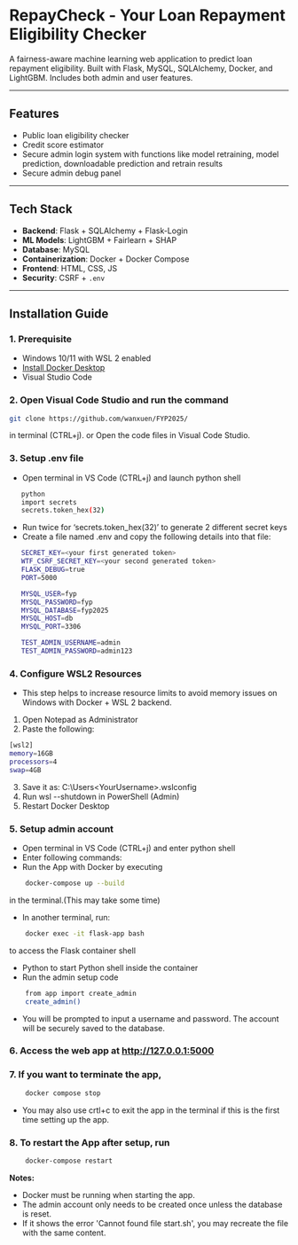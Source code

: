 
# RepayCheck - Your Loan Repayment Eligibility Checker

A fairness-aware machine learning web application to predict loan repayment eligibility. Built with Flask, MySQL, SQLAlchemy, Docker, and LightGBM. Includes both admin and user features.

---

## Features

- Public loan eligibility checker 
- Credit score estimator
- Secure admin login system with functions like model retraining, model prediction, downloadable prediction and retrain results
- Secure admin debug panel

---

## Tech Stack

- **Backend**: Flask + SQLAlchemy + Flask-Login
- **ML Models**: LightGBM + Fairlearn + SHAP
- **Database**: MySQL
- **Containerization**: Docker + Docker Compose
- **Frontend**: HTML, CSS, JS 
- **Security**: CSRF + `.env`

---

## Installation Guide

### 1. Prerequisite
- Windows 10/11 with WSL 2 enabled
- [Install Docker Desktop](https://www.docker.com/products/docker-desktop/)
- Visual Studio Code 


### 2. Open Visual Code Studio and run the command 
```bash
git clone https://github.com/wanxuen/FYP2025/
```
in terminal (CTRL+j). or Open the code files in Visual Code Studio. 
### 3. Setup .env file
-	Open terminal in VS Code (CTRL+j) and launch python shell
 ```bash
    python
    import secrets
    secrets.token_hex(32)
```
-   Run twice for ‘secrets.token_hex(32)’ to generate 2 different secret keys
-   Create a file named .env and copy the following details into that file:
 ```bash
    SECRET_KEY=<your first generated token>
    WTF_CSRF_SECRET_KEY=<your second generated token>
    FLASK_DEBUG=true
    PORT=5000

    MYSQL_USER=fyp
    MYSQL_PASSWORD=fyp
    MYSQL_DATABASE=fyp2025
    MYSQL_HOST=db
    MYSQL_PORT=3306

    TEST_ADMIN_USERNAME=admin
    TEST_ADMIN_PASSWORD=admin123
```

### 4.	Configure WSL2 Resources 
-	This step helps to increase resource limits to avoid memory issues on Windows with Docker + WSL 2 backend. 
1.	Open Notepad as Administrator
2.	Paste the following:
```bash
[wsl2]
memory=16GB
processors=4
swap=4GB
```
3.	Save it as: C:\Users\<YourUsername>\.wslconfig 
4.	Run wsl --shutdown in PowerShell (Admin) 
5.	Restart Docker Desktop

### 5.	Setup admin account 
-	Open terminal in VS Code (CTRL+j) and enter python shell
-	Enter following commands:
-	Run the App with Docker by executing 
```bash
    docker-compose up --build
```
in the terminal.(This may take some time)
-	In another terminal, run: 
```bash
    docker exec -it flask-app bash
```
to access the Flask container shell
-	Python to start Python shell inside the container
-	Run the admin setup code
```bash
    from app import create_admin
    create_admin()
```
-	You will be prompted to input a username and password. The account will be securely saved to the database.

### 6.	Access the web app at http://127.0.0.1:5000 
### 7.	If you want to terminate the app,
```bash
    docker compose stop
```
- You may also use crtl+c to exit the app in the terminal if this is the first time setting up the app. 
### 8.	To restart the App after setup, run 
```bash
    docker-compose restart
```

**Notes:**
- Docker must be running when starting the app.
- The admin account only needs to be created once unless the database is reset.
- If it shows the error 'Cannot found file start.sh', you may recreate the file with the same content. 

